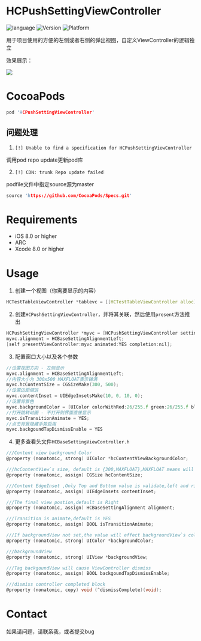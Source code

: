 # HCPushSettingViewController
![language](https://img.shields.io/badge/language-Object--C-brightgreen)
![Version](https://img.shields.io/badge/Version-1.0-brightgreen)
![Platform](https://img.shields.io/badge/Platform-iOS-brightgreen)

用于项目使用的方便的左侧或者右侧的弹出视图，自定义ViewController的逻辑独立

效果展示：

![](https://img-blog.csdnimg.cn/20200316210411133.gif)
# CocoaPods
```c
pod 'HCPushSettingViewController'
```
## 问题处理
1. `[!] Unable to find a specification for HCPushSettingViewController`

调用pod repo update更新pod库

2. `[!] CDN: trunk Repo update failed`

podfile文件中指定source源为master 

```c
source 'https://github.com/CocoaPods/Specs.git'
```

# Requirements

 - iOS 8.0 or higher
 - ARC
 - Xcode 8.0 or higher

# Usage

1. 创建一个视图（你需要显示的内容）
```c
HCTestTableViewController *tablevc = [[HCTestTableViewController alloc] init];
```

2. 创建`HCPushSettingViewController`，并将其关联，然后使用`present`方法推出
```c
HCPushSettingViewController *myvc = [HCPushSettingViewController settingControllerWithContentController:tablevc];
myvc.alignment = HCBaseSettingAlignmentLeft;
[self presentViewController:myvc animated:YES completion:nil];
```
3. 配置窗口大小以及各个参数
```c
//设置视图方向 - 左侧显示
myvc.alignment = HCBaseSettingAlignmentLeft;
//内容大小为 300x500 MAXFLOAT表示铺满
myvc.hcContentSize = CGSizeMake(300, 500);
//设置边距缩进
myvc.contentInset = UIEdgeInsetsMake(10, 0, 10, 0);
//设置背景色
myvc.backgroundColor = [UIColor colorWithRed:26/255.f green:26/255.f blue:26/255.f alpha:0.5];
//打开跳转动画 - 不打开则界面直接显示
myvc.isTransitionAnimate = YES;
//点击背景隐藏手势启用
myvc.backgoundTapDismissEnable = YES
```
4. 更多查看头文件`HCBaseSettingViewController.h`
```c
///Content view background Color
@property (nonatomic, strong) UIColor *hcContentViewBackgroundColor;

///hcContentView`s size, default is {300,MAXFLOAT},MAXFLOAT means will fill screen height
@property (nonatomic, assign) CGSize hcContentSize;

///Content EdgeInset ,Only Top and Bottom value is validate,left and right will be ignored. Default is UIEdgeInsetsZero
@property (nonatomic, assign) UIEdgeInsets contentInset;

///The final view postion,default is Right
@property (nonatomic, assign) HCBaseSettingAlignment alignment;

///Transition is animate,default is YES
@property (nonatomic, assign) BOOL isTransitionAnimate;

///If backgroundView not set,the value will effect backgroundView`s color
@property (nonatomic, strong) UIColor *backgroundColor;

///backgroundView
@property (nonatomic, strong) UIView *backgroundView;

///Tag backgoundView will cause ViewController dismiss
@property (nonatomic, assign) BOOL backgoundTapDismissEnable;

///dismiss controller completed block
@property (nonatomic, copy) void (^dismissComplete)(void);
```
# Contact
如果请问题，请联系我，或者提交bug
